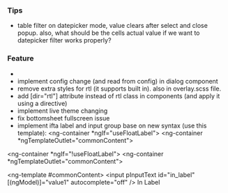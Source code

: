 ### Tips

- table filter on datepicker mode, value clears after select and close popup. also, what should be the cells actual
  value if we want to datepicker filter works properly?

### Feature
- 
- implement config change (and read from config) in dialog component
- remove extra styles for rtl (it supports built in). also in overlay.scss file.
- add [dir="rtl"] attribute instead of rtl class in components (and apply it using a directive)
- implement live theme changing
- fix bottomsheet fullscreen issue
- implement ifta label and input group base on new syntax (use this template):
<ng-container *ngIf="useFloatLabel">
  <p-floatLabel variant="in">
    <ng-container *ngTemplateOutlet="commonContent"></ng-container>
  </p-floatLabel>
</ng-container>

<ng-container *ngIf="!useFloatLabel">
  <ng-container *ngTemplateOutlet="commonContent"></ng-container>
</ng-container>

<ng-template #commonContent>
  <input pInputText id="in_label" [(ngModel)]="value1" autocomplete="off" />
  <label for="in_label">In Label</label>
</ng-template>
